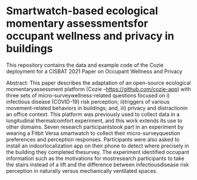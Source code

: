 # Smartwatch-based ecological momentary assessmentsfor occupant wellness and privacy in buildings

This repository contains the data and example code of the Cozie deployment for a CISBAT 2021 Paper on Occupant Wellness and Privacy

Abstract: This  paper  describes  the  adaptation  of  an  open-source  ecological  momentaryassessment platform (Cozie –https://github.com/cozie-app) with three sets of micro-surveywellness-related  questions  focused  on  i)  infectious  disease  (COVID-19)  risk  perception;  ii)triggers  of  various  movement-related  behaviors  in  buildings;  and,  iii)  privacy  and  distractionin an office context.  This platform was previously used to collect data in a longitudinal thermalcomfort experiment, and this work extends its use to other domains.  Seven research participantstook part in an experiment by wearing a Fitbit Versa smartwatch to collect their micro-surveyquestion preferences and perception responses.  Participants were also asked to install an indoorlocalization app on their phone to detect where precisely in the building they completed thesurvey.    The  experiment  identified  occupant  information  such  as  the  motivations  for  mostresearch participants to take the stairs instead of a lift and the difference between infectiousdisease risk perception in naturally versus mechanically ventilated spaces.

